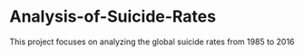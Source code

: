 # Analysis-of-Suicide-Rates
This project focuses on analyzing the global suicide rates from 1985 to 2016
